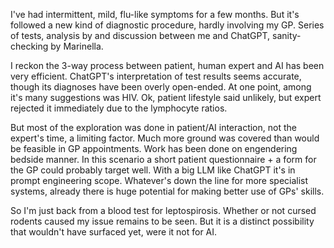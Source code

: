  I've had intermittent, mild, flu-like symptoms for a few months. But it's followed a new kind of diagnostic procedure, hardly involving my GP. Series of tests, analysis by and discussion between me and ChatGPT, sanity-checking by Marinella. 

I reckon the 3-way process between patient, human expert and AI has been very efficient. ChatGPT's interpretation of test results seems accurate, though its diagnoses have been overly open-ended. At one point, among it's many suggestions was HIV. Ok, patient lifestyle said unlikely, but expert rejected it immediately due to the lymphocyte ratios.

But most of the exploration was done in patient/AI interaction, not the expert's time, a limiting factor. Much more ground was covered than would be feasible in GP appointments.
Work has been done on engendering bedside manner. In this scenario a short patient questionnaire + a form for the GP could probably target well. With a big LLM like ChatGPT it's in prompt engineering scope. Whatever's down the line for more specialist systems, already there is huge potential for making better use of GPs' skills.

So I'm just back from a blood test for leptospirosis. Whether or not cursed rodents caused my issue remains to be seen. But it is a distinct possibility that wouldn't have surfaced yet, were it not for AI.